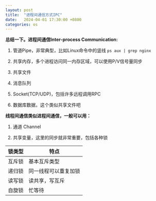 ```yaml
---
layout: post
title:  "进程间通信方式IPC"
date:   2024-04-01 17:30:00 +0800
categories: os
--- 
```

**总结一下。进程间通信Inter-process Communication:**

1. 管道Pipe，非常典型，比如Linux命令中的竖线  `ps aux | grep nginx`

2. 共享内存，多个进程访问同一内存区域，可以使用P/V信号量同步

3. 共享文件

4. 消息队列

5. Socket(TCP/UDP)，包括许多远程调用RPC

6. 数据库数据，这个类似共享文件吧  
  

**线程间通信类似进程间通信，一般可以用：**

1. 通道 Channel

2. 共享变量，这里的同步就非常重要，包括各种锁 

| 锁类型 | 特点 |
| ---- | ---- | 
| 互斥锁 | 基本互斥类型 | 
| 递归锁 | 同一线程可以重复加锁 | 
| 读写锁 | 读共享，写互斥 | 
| 自旋锁 | 忙等待 |  